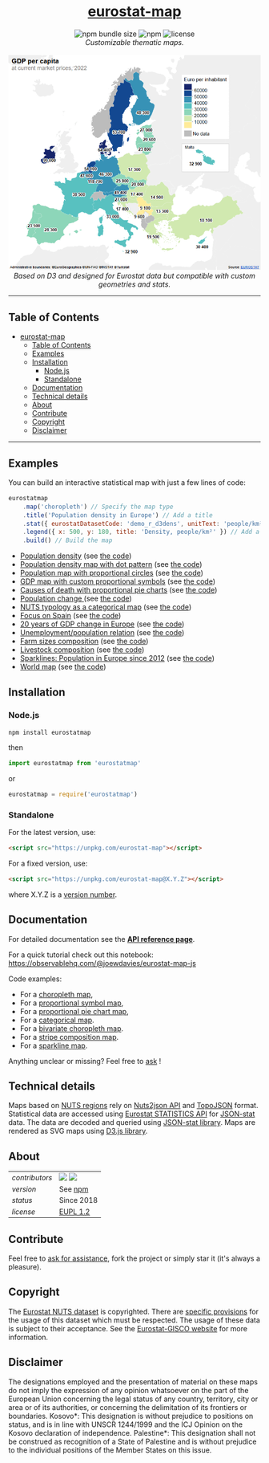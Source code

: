 <div align="center">

# [eurostat-map](https://github.com/eurostat/eurostat-map)

</div>

<div align="center">
  <img src="https://img.shields.io/bundlephobia/min/eurostat-map" alt="npm bundle size">
  <img src="https://img.shields.io/npm/v/eurostat-map" alt="npm">
  <img src="https://img.shields.io/badge/license-EUPL-success" alt="license">
</div>

<div align="center">
  <em>Customizable thematic maps.</em>
</div>

<br>

<div align="center">
<a href="https://eurostat.github.io/eurostat-map/examples/population-density.html" target="_blank"> <img src="https://raw.githubusercontent.com/eurostat/eurostat-map/master/docs/img/examples.gif" alt="examples" width="600"/> </a>
</div>

<div align="center">
<em>Based on D3 and designed for Eurostat data but compatible with custom geometries and stats.</em>
</div>

---

## Table of Contents

- [eurostat-map](#eurostat-map)
    - [Table of Contents](#table-of-contents)
    - [Examples](#examples)
    - [Installation](#installation)
        - [Node.js](#nodejs)
        - [Standalone](#standalone)
    - [Documentation](#documentation)
    - [Technical details](#technical-details)
    - [About](#about)
    - [Contribute](#contribute)
    - [Copyright](#copyright)
    - [Disclaimer](#disclaimer)

---

## Examples

You can build an interactive statistical map with just a few lines of code:

```javascript
eurostatmap
    .map('choropleth') // Specify the map type
    .title('Population density in Europe') // Add a title
    .stat({ eurostatDatasetCode: 'demo_r_d3dens', unitText: 'people/km²' }) // Configure dataset
    .legend({ x: 500, y: 180, title: 'Density, people/km²' }) // Add a legend
    .build() // Build the map
```

- [Population density](https://eurostat.github.io/eurostat-map/examples/population-density.html) (see [the code](https://github.com/eurostat/eurostat-map/blob/master/examples/population-density.html))
- [Population density map with dot pattern](https://eurostat.github.io/eurostat-map/examples/population-dot-density.html) (see [the code](https://github.com/eurostat/eurostat-map/blob/master/examples/population-dot-density.html))
- [Population map with proportional circles](https://eurostat.github.io/eurostat-map/examples/prop-circles.html) (see [the code](https://github.com/eurostat/eurostat-map/blob/master/examples/prop-circles.html))
- [GDP map with custom proportional symbols](https://eurostat.github.io/eurostat-map/examples/prop-symbols.html) (see [the code](https://github.com/eurostat/eurostat-map/blob/master/examples/prop-symbols.html))
- [Causes of death with proportional pie charts](https://eurostat.github.io/eurostat-map/examples/prop-piecharts.html) (see [the code](https://github.com/eurostat/eurostat-map/blob/master/examples/prop-piecharts.html))
- [Population change ](https://eurostat.github.io/eurostat-map/examples/population-change.html) (see [the code](https://github.com/eurostat/eurostat-map/blob/master/examples/population-change.html))
- [NUTS typology as a categorical map](https://eurostat.github.io/eurostat-map/examples/categorical.html) (see [the code](https://github.com/eurostat/eurostat-map/blob/master/examples/categorical.html))
- [Focus on Spain](https://eurostat.github.io/eurostat-map/examples/spain.html) (see [the code](https://github.com/eurostat/eurostat-map/blob/master/examples/spain.html))
- [20 years of GDP change in Europe](https://eurostat.github.io/eurostat-map/examples/small_multiple.html) (see [the code](https://github.com/eurostat/eurostat-map/blob/master/examples/small_multiple.html))
- [Unemployment/population relation](https://eurostat.github.io/eurostat-map/examples/pop-unemploy-bivariate.html) (see [the code](https://github.com/eurostat/eurostat-map/blob/master/examples/pop-unemploy-bivariate.html))
- [Farm sizes composition](https://eurostat.github.io/eurostat-map/examples/farm_size.html) (see [the code](https://github.com/eurostat/eurostat-map/blob/master/examples/farm_size.html))
- [Livestock composition](https://eurostat.github.io/eurostat-map/examples/livestock_composition.html) (see [the code](https://github.com/eurostat/eurostat-map/blob/master/examples/livestock_composition.html))
- [Sparklines: Population in Europe since 2012](https://eurostat.github.io/eurostat-map/examples/sparklines.html) (see [the code](https://github.com/eurostat/eurostat-map/blob/master/examples/sparklines.html))
- [World map](https://eurostat.github.io/eurostat-map/examples/world.html) (see [the code](https://github.com/eurostat/eurostat-map/blob/master/examples/world.html))

## Installation

### Node.js

```npm
npm install eurostatmap
```

then

```javascript
import eurostatmap from 'eurostatmap'
```

or

```javascript
eurostatmap = require('eurostatmap')
```

### Standalone

For the latest version, use:

```html
<script src="https://unpkg.com/eurostat-map"></script>
```

For a fixed version, use:

```html
<script src="https://unpkg.com/eurostat-map@X.Y.Z"></script>
```

where X.Y.Z is a [version number](https://www.npmjs.com/package/eurostat-map?activeTab=versions).

## Documentation

For detailed documentation see the **[API reference page](docs/reference.md)**.

For a quick tutorial check out this notebook:
https://observablehq.com/@joewdavies/eurostat-map-js

Code examples:

- For a [choropleth map](docs/reference.md#choropleth-map),
- For a [proportional symbol map](docs/reference.md#proportional-symbol-map),
- For a [proportional pie chart map](docs/reference.md#proportional-pie-chart-map),
- For a [categorical map](docs/reference.md#categorical-map).
- For a [bivariate choropleth map](docs/reference.md#bivariate-choropleth-map).
- For a [stripe composition map](docs/reference.md#stripe-composition-map).
- For a [sparkline map](docs/reference.md#sparkline-map).

Anything unclear or missing? Feel free to [ask](https://github.com/eurostat/eurostat.js/issues/new) !

## Technical details

Maps based on [NUTS regions](http://ec.europa.eu/eurostat/web/nuts/overview) rely on [Nuts2json API](https://github.com/eurostat/Nuts2json) and [TopoJSON](https://github.com/mbostock/topojson/wiki) format. Statistical data are accessed using [Eurostat STATISTICS API](https://wikis.ec.europa.eu/display/EUROSTATHELP/API+-+Getting+started+with+statistics+API) for [JSON-stat](https://json-stat.org/) data. The data are decoded and queried using [JSON-stat library](https://json-stat.com/). Maps are rendered as SVG maps using [D3.js library](https://d3js.org/).

## About

|                |                                                                                                                                                                                       |
| -------------- | ------------------------------------------------------------------------------------------------------------------------------------------------------------------------------------- |
| _contributors_ | [<img src="https://github.com/jgaffuri.png" height="40" />](https://github.com/jgaffuri) [<img src="https://github.com/JoeWDavies.png" height="40" />](https://github.com/JoeWDavies) |
| _version_      | See [npm](https://www.npmjs.com/package/eurostat-map?activeTab=versions)                                                                                                              |
| _status_       | Since 2018                                                                                                                                                                            |
| _license_      | [EUPL 1.2](https://github.com/eurostat/Nuts2json/blob/master/LICENSE)                                                                                                                 |

## Contribute

Feel free to [ask for assistance](https://github.com/eurostat/eurostat.js/issues/new), fork the project or simply star it (it's always a pleasure).

## Copyright

The [Eurostat NUTS dataset](http://ec.europa.eu/eurostat/web/nuts/overview) is copyrighted. There are [specific provisions](https://ec.europa.eu/eurostat/web/gisco/geodata/reference-data/administrative-units-statistical-units) for the usage of this dataset which must be respected. The usage of these data is subject to their acceptance. See the [Eurostat-GISCO website](http://ec.europa.eu/eurostat/web/gisco/geodata/reference-data/administrative-units-statistical-units/nuts) for more information.

## Disclaimer

The designations employed and the presentation of material on these maps do not imply the expression of any opinion whatsoever on the part of the European Union concerning the legal status of any country, territory, city or area or of its authorities, or concerning the delimitation of its frontiers or boundaries. Kosovo*: This designation is without prejudice to positions on status, and is in line with UNSCR 1244/1999 and the ICJ Opinion on the Kosovo declaration of independence. Palestine*: This designation shall not be construed as recognition of a State of Palestine and is without prejudice to the individual positions of the Member States on this issue.
